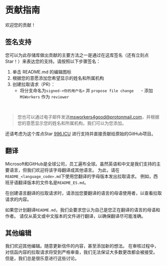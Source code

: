 
# 贡献指南

欢迎您的贡献！

## 签名支持

您可以为此存储库做出贡献的主要方法之一是通过在这库签名（还有立刻点 Star！）来表达您的支持。请按照以下步骤签名：


1. 单击 README.md 的编辑图标
1. 根据您的意愿添加您希望显示的姓名和所属机构
1. 创建拉取请求（PR）：
     - 将分支命名为`signed-<你的用户名>` 并 `propose file change`
     - 添加 `MSWorkers` 作为 `reviewer`

  
> 您也可以通过电子邮件发送<msworkers4good@protonmail.com>，并根据您的意愿显示您的姓名和所属机构，我们可以为您添加。

还请考虑为这个库点Star
[996.ICU](https://github.com/996ICU/996.icu) 进行支持并直接贡献给原始的GitHub项目。

## 翻译


Microsoft和GitHub是全球公司，员工遍布全球。虽然英语和中文是我们支持的主要语言，但我们欢迎将该字母翻译成其他语言。
为此，请在 `README_<language_code>.md`下使用您翻译的字母版本发出拉取请求。
例如，西班牙语翻译版本的文件名是`README_ES.md`。

在创建语言翻译的拉取请求时，请添加您要翻译的语言的母语使用者，以查看拉取请求的内容。

如果您计划翻译`README.md`，我们会要求您认为自己是您正在翻译的语言的母语和作者。
请仅从英文或中文版本的文件进行翻译，以确保翻译尽可能准确。

## 其他编辑

我们欢迎其他编辑。随意更新信件的内容，甚至添加新的想法。
在审核过程中，对信函内容的拉取请求将受到严格审查，我们无法保证大多数更改都会被接受。
但是，我们总是很乐意进行这些讨论。
